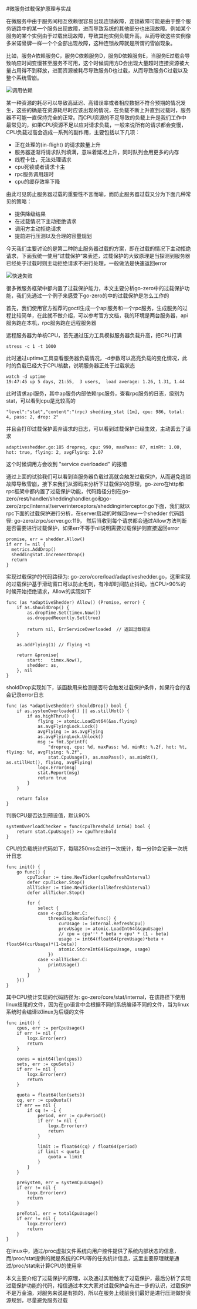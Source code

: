 #微服务过载保护原理与实战

在微服务中由于服务间相互依赖很容易出现连锁故障，连锁故障可能是由于整个服务链路中的某一个服务出现故障，进而导致系统的其他部分也出现故障。例如某个服务的某个实例由于过载出现故障，导致其他实例负载升高，从而导致这些实例像多米诺骨牌一样一个个全部出现故障，这种连锁故障就是所谓的雪崩现象。

比如，服务A依赖服务C，服务C依赖服务D，服务D依赖服务E，当服务E过载会导致响应时间变慢甚至服务不可用，这个时候调用方D会出现大量超时连接资源被大量占用得不到释放，进而资源被耗尽导致服务D也过载，从而导致服务C过载以及整个系统雪崩。

![调用依赖](./调用依赖.png)

某一种资源的耗尽可以导致高延迟、高错误率或者相应数据不符合预期的情况发生，这些的确是在资源耗尽时应该出现的情况，在负载不断上升直到过载时，服务器不可能一直保持完全的正常。而CPU资源的不足导致的负载上升是我们工作中最常见的，如果CPU资源不足以应对请求负载，一般来说所有的请求都会变慢，CPU负载过高会造成一系列的副作用，主要包括以下几项：

* 正在处理的(in-flight) 的请求数量上升
* 服务器逐渐将请求队列填满，意味着延迟上升，同时队列会用更多的内存
* 线程卡住，无法处理请求
* cpu死锁或者请求卡主
* rpc服务调用超时
* cpu的缓存效率下降

由此可见防止服务器过载的重要性不言而喻，而防止服务器过载又分为下面几种常见的策略：

* 提供降级结果
* 在过载情况下主动拒绝请求
* 调用方主动拒绝请求
* 提前进行压测以及合理的容量规划

今天我们主要讨论的是第二种防止服务器过载的方案，即在过载的情况下主动拒绝请求，下面我统一使用”过载保护“来表述，过载保护的大致原理是当探测到服务器已经处于过载时则主动拒绝请求不进行处理，一般做法是快速返回error

![快速失败](./快速失败.png)

很多微服务框架中都内置了过载保护能力，本文主要分析go-zero中的过载保护功能，我们先通过一个例子来感受下go-zero的中的过载保护是怎么工作的

首先，我们使用官方推荐的goctl生成一个api服务和一个rpc服务，生成服务的过程比较简单，在此就不做介绍，可以参考官方文档，我的环境是两台服务器，api服务跑在本机，rpc服务跑在远程服务器

远程服务器为单核CPU，首先通过压力工具模拟服务器负载升高，把CPU打满
```
stress -c 1 -t 1000
```
此时通过uptime工具查看服务器负载情况，-d参数可以高亮负载的变化情况，此时的负载已经大于CPU核数，说明服务器正处于过载状态
```
watch -d uptime
19:47:45 up 5 days, 21:55,  3 users,  load average: 1.26, 1.31, 1.44
```
此时请求api服务，其中ap服务内部依赖rpc服务，查看rpc服务的日志，级别为stat，可以看到cpu是比较高的
```
"level":"stat","content":"(rpc) shedding_stat [1m], cpu: 986, total: 4, pass: 2, drop: 2"
```
并且会打印过载保护丢弃请求的日志，可以看到过载保护已经生效，主动丢去了请求
```
adaptiveshedder.go:185 dropreq, cpu: 990, maxPass: 87, minRt: 1.00, hot: true, flying: 2, avgFlying: 2.07
```
这个时候调用方会收到 "service overloaded" 的报错

通过上面的试验我们可以看到当服务器负载过高就会触发过载保护，从而避免连锁故障导致雪崩，接下来我们从源码来分析下过载保护的原理，go-zero在http和rpc框架中都内置了过载保护功能，代码路径分别在go-zero/rest/handler/sheddinghandler.go和go-zero/zrpc/internal/serverinterceptors/sheddinginterceptor.go下面，我们就以rpc下面的过载保护进行分析，在server启动的时候回new一个shedder 代码路径: go-zero/zrpc/server.go:119， 然后当收到每个请求都会通过Allow方法判断是否需要进行过载保护，如果err不等于nil说明需要过载保护则直接返回error
```
promise, err = shedder.Allow()
if err != nil {
  metrics.AddDrop()
  sheddingStat.IncrementDrop()
  return
}
```
实现过载保护的代码路径为: go-zero/core/load/adaptiveshedder.go，这里实现的过载保护基于滑动窗口可以防止毛刺，有冷却时间防止抖动，当CPU>90%的时候开始拒绝请求，Allow的实现如下
```
func (as *adaptiveShedder) Allow() (Promise, error) {
    if as.shouldDrop() {
        as.dropTime.Set(timex.Now())
        as.droppedRecently.Set(true)

        return nil, ErrServiceOverloaded  // 返回过载错误
    }

    as.addFlying(1) // flying +1

    return &promise{
        start:   timex.Now(),
        shedder: as,
    }, nil
}
```
sholdDrop实现如下，该函数用来检测是否符合触发过载保护条件，如果符合的话会记录error日志
```
func (as *adaptiveShedder) shouldDrop() bool {
    if as.systemOverloaded() || as.stillHot() {
        if as.highThru() {
            flying := atomic.LoadInt64(&as.flying)
            as.avgFlyingLock.Lock()
            avgFlying := as.avgFlying
            as.avgFlyingLock.Unlock()
            msg := fmt.Sprintf(
                "dropreq, cpu: %d, maxPass: %d, minRt: %.2f, hot: %t, flying: %d, avgFlying: %.2f",
                stat.CpuUsage(), as.maxPass(), as.minRt(), as.stillHot(), flying, avgFlying)
            logx.Error(msg)
            stat.Report(msg)
            return true
        }
    }

    return false
}
```
判断CPU是否达到预设值，默认90%
```
systemOverloadChecker = func(cpuThreshold int64) bool {
    return stat.CpuUsage() >= cpuThreshold
}
```
CPU的负载统计代码如下，每隔250ms会进行一次统计，每一分钟会记录一次统计日志
```
func init() {
    go func() {
        cpuTicker := time.NewTicker(cpuRefreshInterval)
        defer cpuTicker.Stop()
        allTicker := time.NewTicker(allRefreshInterval)
        defer allTicker.Stop()

        for {
            select {
            case <-cpuTicker.C:
                threading.RunSafe(func() {
                    curUsage := internal.RefreshCpu()
                    prevUsage := atomic.LoadInt64(&cpuUsage)
                    // cpu = cpuᵗ⁻¹ * beta + cpuᵗ * (1 - beta)
                    usage := int64(float64(prevUsage)*beta + float64(curUsage)*(1-beta))
                    atomic.StoreInt64(&cpuUsage, usage)
                })
            case <-allTicker.C:
                printUsage()
            }
        }
    }()
}
```
其中CPU统计实现的代码路径为: go-zero/core/stat/internal，在该路径下使用linux结尾的文件，因为在go语言中会根据不同的系统编译不同的文件，当为linux系统时会编译以linux为后缀的文件
```
func init() {
    cpus, err := perCpuUsage()
    if err != nil {
        logx.Error(err)
        return
    }

    cores = uint64(len(cpus))
    sets, err := cpuSets()
    if err != nil {
        logx.Error(err)
        return
    }

    quota = float64(len(sets))
    cq, err := cpuQuota()
    if err == nil {
        if cq != -1 {
            period, err := cpuPeriod()
            if err != nil {
                logx.Error(err)
                return
            }

            limit := float64(cq) / float64(period)
            if limit < quota {
                quota = limit
            }
        }
    }

    preSystem, err = systemCpuUsage()
    if err != nil {
        logx.Error(err)
        return
    }

    preTotal, err = totalCpuUsage()
    if err != nil {
        logx.Error(err)
        return
    }
}
```
在linux中，通过/proc虚拟文件系统向用户控件提供了系统内部状态的信息，而/proc/stat提供的就是系统的CPU等的任务统计信息，这里主要原理就是通过/proc/stat来计算CPU的使用率

本文主要介绍了过载保护的原理，以及通过实验触发了过载保护，最后分析了实现过载保护功能的代码，相信通过本文大家对过载保护会有进一步的认识，过载保护不是万金油，对服务来说是有损的，所以在服务上线前我们最好是进行压测做好资源规划，尽量避免服务过载